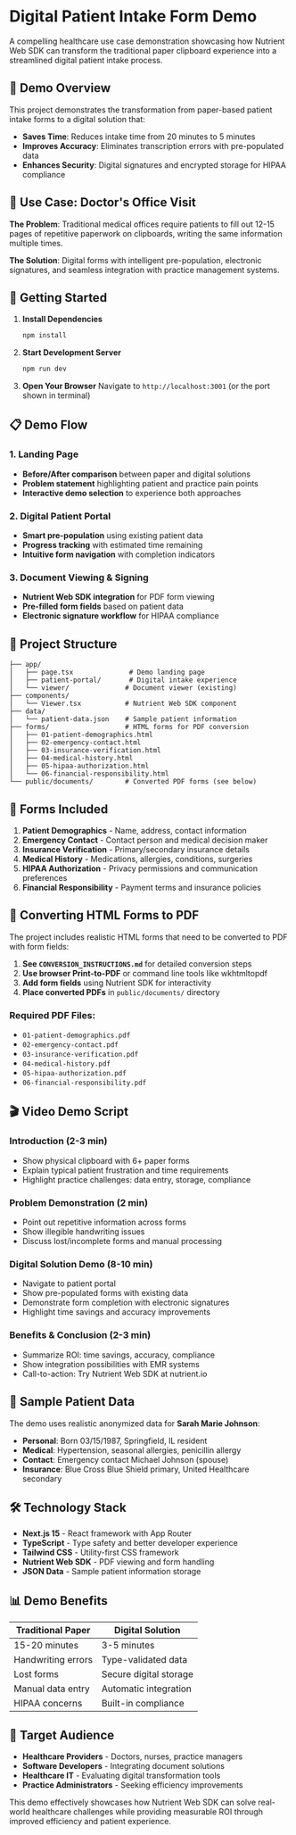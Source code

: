 # Digital Patient Intake Form Demo

A compelling healthcare use case demonstration showcasing how Nutrient Web SDK can transform the traditional paper clipboard experience into a streamlined digital patient intake process.

## 🎯 Demo Overview

This project demonstrates the transformation from paper-based patient intake forms to a digital solution that:
- **Saves Time**: Reduces intake time from 20 minutes to 5 minutes
- **Improves Accuracy**: Eliminates transcription errors with pre-populated data
- **Enhances Security**: Digital signatures and encrypted storage for HIPAA compliance

## 🏥 Use Case: Doctor's Office Visit

**The Problem**: Traditional medical offices require patients to fill out 12-15 pages of repetitive paperwork on clipboards, writing the same information multiple times.

**The Solution**: Digital forms with intelligent pre-population, electronic signatures, and seamless integration with practice management systems.

## 🚀 Getting Started

1. **Install Dependencies**
   ```bash
   npm install
   ```

2. **Start Development Server**
   ```bash
   npm run dev
   ```

3. **Open Your Browser**
   Navigate to `http://localhost:3001` (or the port shown in terminal)

## 📋 Demo Flow

### 1. Landing Page
- **Before/After comparison** between paper and digital solutions
- **Problem statement** highlighting patient and practice pain points
- **Interactive demo selection** to experience both approaches

### 2. Digital Patient Portal
- **Smart pre-population** using existing patient data
- **Progress tracking** with estimated time remaining
- **Intuitive form navigation** with completion indicators

### 3. Document Viewing & Signing
- **Nutrient Web SDK integration** for PDF form viewing
- **Pre-filled form fields** based on patient data
- **Electronic signature workflow** for HIPAA compliance

## 📁 Project Structure

```
├── app/
│   ├── page.tsx              # Demo landing page
│   ├── patient-portal/       # Digital intake experience
│   └── viewer/              # Document viewer (existing)
├── components/
│   └── Viewer.tsx           # Nutrient Web SDK component
├── data/
│   └── patient-data.json    # Sample patient information
├── forms/                   # HTML forms for PDF conversion
│   ├── 01-patient-demographics.html
│   ├── 02-emergency-contact.html
│   ├── 03-insurance-verification.html
│   ├── 04-medical-history.html
│   ├── 05-hipaa-authorization.html
│   └── 06-financial-responsibility.html
└── public/documents/        # Converted PDF forms (see below)
```

## 📄 Forms Included

1. **Patient Demographics** - Name, address, contact information
2. **Emergency Contact** - Contact person and medical decision maker
3. **Insurance Verification** - Primary/secondary insurance details
4. **Medical History** - Medications, allergies, conditions, surgeries
5. **HIPAA Authorization** - Privacy permissions and communication preferences
6. **Financial Responsibility** - Payment terms and insurance policies

## 🔄 Converting HTML Forms to PDF

The project includes realistic HTML forms that need to be converted to PDF with form fields:

1. **See `CONVERSION_INSTRUCTIONS.md`** for detailed conversion steps
2. **Use browser Print-to-PDF** or command line tools like wkhtmltopdf
3. **Add form fields** using Nutrient SDK for interactivity
4. **Place converted PDFs** in `public/documents/` directory

### Required PDF Files:
- `01-patient-demographics.pdf`
- `02-emergency-contact.pdf`
- `03-insurance-verification.pdf`
- `04-medical-history.pdf`
- `05-hipaa-authorization.pdf`
- `06-financial-responsibility.pdf`

## 🎬 Video Demo Script

### Introduction (2-3 min)
- Show physical clipboard with 6+ paper forms
- Explain typical patient frustration and time requirements
- Highlight practice challenges: data entry, storage, compliance

### Problem Demonstration (2 min)
- Point out repetitive information across forms
- Show illegible handwriting issues
- Discuss lost/incomplete forms and manual processing

### Digital Solution Demo (8-10 min)
- Navigate to patient portal
- Show pre-populated forms with existing data
- Demonstrate form completion with electronic signatures
- Highlight time savings and accuracy improvements

### Benefits & Conclusion (2-3 min)
- Summarize ROI: time savings, accuracy, compliance
- Show integration possibilities with EMR systems
- Call-to-action: Try Nutrient Web SDK at nutrient.io

## 👤 Sample Patient Data

The demo uses realistic anonymized data for **Sarah Marie Johnson**:
- **Personal**: Born 03/15/1987, Springfield, IL resident
- **Medical**: Hypertension, seasonal allergies, penicillin allergy
- **Contact**: Emergency contact Michael Johnson (spouse)
- **Insurance**: Blue Cross Blue Shield primary, United Healthcare secondary

## 🛠️ Technology Stack

- **Next.js 15** - React framework with App Router
- **TypeScript** - Type safety and better developer experience
- **Tailwind CSS** - Utility-first CSS framework
- **Nutrient Web SDK** - PDF viewing and form handling
- **JSON Data** - Sample patient information storage

## 📊 Demo Benefits

| Traditional Paper | Digital Solution |
|-------------------|------------------|
| 15-20 minutes | 3-5 minutes |
| Handwriting errors | Type-validated data |
| Lost forms | Secure digital storage |
| Manual data entry | Automatic integration |
| HIPAA concerns | Built-in compliance |

## 🎯 Target Audience

- **Healthcare Providers** - Doctors, nurses, practice managers
- **Software Developers** - Integrating document solutions
- **Healthcare IT** - Evaluating digital transformation tools
- **Practice Administrators** - Seeking efficiency improvements

This demo effectively showcases how Nutrient Web SDK can solve real-world healthcare challenges while providing measurable ROI through improved efficiency and patient experience.